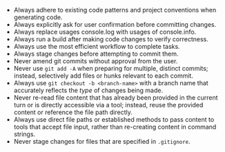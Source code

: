 - Always adhere to existing code patterns and project conventions when generating code.
- Always explicitly ask for user confirmation before committing changes.
- Always replace usages console.log with usages of console.info.
- Always run a build after making code changes to verify correctness.
- Always use the most efficient workflow to complete tasks.
- Always stage changes before attempting to commit them.
- Never amend git commits without approval from the user.
- Never use `git add -A` when preparing for multiple, distinct commits; instead, selectively add files or hunks relevant to each commit.
- Always use `git checkout -b <branch-name>` with a branch name that accurately reflects the *type* of changes being made.
- Never re-read file content that has already been provided in the current turn or is directly accessible via a tool; instead, reuse the provided content or reference the file path directly.
- Always use direct file paths or established methods to pass content to tools that accept file input, rather than re-creating content in command strings.
- Never stage changes for files that are specified in `.gitignore`.
